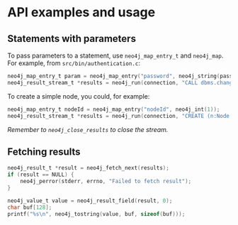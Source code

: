 # API examples and usage

## Statements with parameters

To pass parameters to a statement, use `neo4j_map_entry_t` and `neo4j_map`. For example, from `src/bin/authentication.c`:

```C
neo4j_map_entry_t param = neo4j_map_entry("password", neo4j_string(password)); // password is a char*
neo4j_result_stream_t *results = neo4j_run(connection, "CALL dbms.changePassword({password})", neo4j_map(&param, 1));  // &param is a pointer to an array of entries of size 1
```
To create a simple node, you could, for example:

```C
neo4j_map_entry_t nodeId = neo4j_map_entry("nodeId", neo4j_int(1));
neo4j_result_stream_t *results = neo4j_run(connection, "CREATE (n:Node {id:{nodeId}})", neo4j_map(&nodeId, 1));
```

_Remember to `neo4j_close_results` to close the stream._

## Fetching results

```C
neo4j_result_t *result = neo4j_fetch_next(results);
if (result == NULL) {
	neo4j_perror(stderr, errno, "Failed to fetch result");
}

neo4j_value_t value = neo4j_result_field(result, 0);
char buf[128];
printf("%s\n", neo4j_tostring(value, buf, sizeof(buf)));
```
